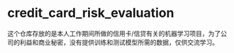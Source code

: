 # credit_card_risk_evaluation
这个仓库存放的是本人工作期间所做的信用卡/信贷有关的机器学习项目，为了公司的利益和商业秘密，没有提供训练和测试模型所需的数据，仅供交流学习。
